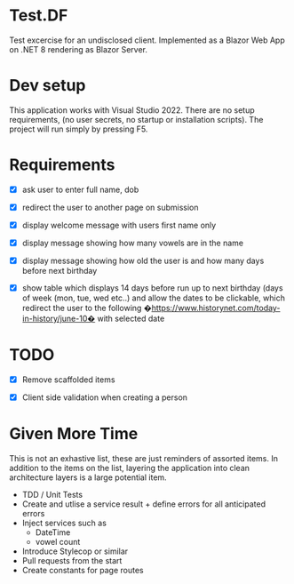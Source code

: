 # Test.DF

Test excercise for an undisclosed client.  Implemented as a Blazor Web App on .NET 8 rendering as Blazor Server.

# Dev setup

This application works with Visual Studio 2022.
There are no setup requirements, (no user secrets, no startup or installation scripts).
The project will run simply by pressing F5.


# Requirements

- [x] ask user to enter full name, dob
- [x] redirect the user to another page on submission
- [x] display welcome message with users first name only
- [x] display message showing how many vowels are in the name
- [x] display message showing how old the user is and how many days before next birthday
- [x] show table which displays 14 days before run up to next birthday (days of week (mon, tue, wed etc..) and allow the dates to be clickable, which redirect the user to the following �https://www.historynet.com/today-in-history/june-10� with selected date


# TODO

- [x] Remove scaffolded items
- [x] Client side validation when creating a person


# Given More Time

This is not an exhastive list, these are just reminders of assorted items.
In addition to the items on the list, layering the application into clean architecture layers is a large potential item.

- TDD / Unit Tests
- Create and utlise a service result + define errors for all anticipated errors
- Inject services such as
  - DateTime
  - vowel count
- Introduce Stylecop or similar
- Pull requests from the start
- Create constants for page routes


